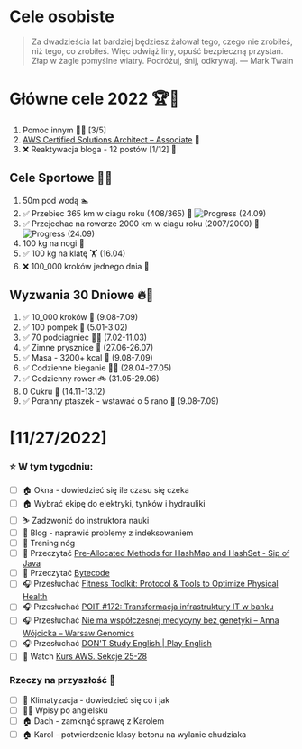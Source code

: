 
Cele osobiste
==============
> Za dwadzieścia lat bardziej będziesz żałował tego, czego nie zrobiłeś, niż tego, co zrobiłeś. Więc odwiąż liny, opuść bezpieczną przystań. Złap w żagle pomyślne wiatry. Podróżuj, śnij, odkrywaj.
> — Mark Twain

# Główne cele 2022 🏆🥇
1. Pomoc innym 🧚‍♂️ [3/5]
2. [AWS Certified Solutions Architect – Associate](https://aws.amazon.com/certification/certified-solutions-architect-associate/) 📜
3. ❌ Reaktywacja bloga - 12 postów [1/12] 📝

## Cele Sportowe 💪🥈
1. 50m pod wodą 🏊
2. ✅ Przebiec 365 km w ciagu roku (408/365) 🏃 ![Progress](https://progress-bar.dev/112/) (24.09)
3. ✅ Przejechac na rowerze 2000 km w ciagu roku (2007/2000) 🚴 ![Progress](https://progress-bar.dev/100/) (24.09)
4. 100 kg na nogi 🦵
5. ✅ 100 kg na klatę 🏋️ (16.04)
6. ❌ 100_000 kroków jednego dnia 🚶

## Wyzwania 30 Dniowe 🔥🥉
1. ✅ 10_000 kroków 🦶 (9.08-7.09)
2. ✅ 100 pompek 🙇 (5.01-3.02)
3. ✅ 70 podciagniec 🏋️‍♂️ (7.02-11.03)
4. ✅ Zimne prysznice 🚿 (27.06-26.07)
5. ✅ Masa - 3200+ kcal 🍌 (9.08-7.09)
6. ✅ Codzienne bieganie 🏃‍♀️ (28.04-27.05)
7. ✅ Codzienny rower 🚲 (31.05-29.06)
8. 0 Cukru 🎂 (14.11-13.12)
9. ✅ Poranny ptaszek - wstawać o 5 rano 🌅 (9.08-7.09)

# [11/27/2022]
### ⭐ W tym tygodniu:
- [ ] 🏠 Okna - dowiedzieć się ile czasu się czeka
- [ ] 🏠 Wybrać ekipę do elektryki, tynków i hydrauliki 
- [ ] ⛷️ Zadzwonić do instruktora nauki
- [ ] 📝 Blog - naprawić problemy z indeksowaniem
- [ ] 🦵 Trening nóg
- [ ] 📗 Przeczytać [Pre-Allocated Methods for HashMap and HashSet - Sip of Java](https://inside.java/2022/10/24/sip069/)
- [ ] 📗 Przeczytać [Bytecode](https://java-design-patterns.com/patterns/bytecode/)
- [ ] 🎧 Przesłuchać [Fitness Toolkit: Protocol & Tools to Optimize Physical Health](https://hubermanlab.com/fitness-toolkit-protocol-and-tools-to-optimize-physical-health/)
- [ ] 🎧 Przesłuchać [POIT #172: Transformacja infrastruktury IT w banku](https://porozmawiajmyoit.pl/poit-172-transformacja-infrastruktury-it-w-banku/)
- [ ] 🎧 Przesłuchać [Nie ma współczesnej medycyny bez genetyki – Anna Wójcicka – Warsaw Genomics](https://zaprojektujswojezycie.pl/nie-ma-wspolczesnej-medycyny-bez-genetyki-anna-wojcicka-warsaw-genomics/)
- [ ] 🎧 Przesłuchać [DON'T Study English | Play English](https://effortlessenglishshow.com/dont-study-english-play-english)
- [ ] 🎥 Watch [Kurs AWS. Sekcje 25-28](https://www.udemy.com/course/aws-certified-solutions-architect-associate-saa-c03/)

### Rzeczy na przyszłość 🏅
- [ ] 🥶 Klimatyzacja - dowiedzieć się co i jak
- [ ] 🧑‍🎓 Wpisy po angielsku
- [ ] 🏠 Dach - zamknąć sprawę z Karolem
- [ ] 🏠 Karol - potwierdzenie klasy betonu na wylanie chudziaka
